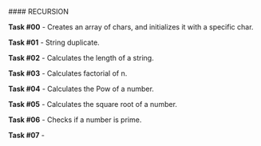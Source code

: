 #### RECURSION

**Task #00** - Creates an array of chars, and initializes it with a specific char.

**Task #01** - String duplicate.

**Task #02** - Calculates the length of a string.

**Task #03** - Calculates factorial of n.

**Task #04** - Calculates the Pow of a number.

**Task #05** - Calculates the square root of a number.

**Task #06** - Checks if a number is prime.

**Task #07** - 
